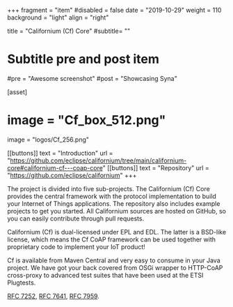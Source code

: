 +++
fragment = "item"
#disabled = false
date = "2019-10-29"
weight = 110
background = "light"
align = "right"

title = "Californium (Cf) Core"
#subtitle= ""

# Subtitle pre and post item
#pre = "Awesome screenshot"
#post = "Showcasing Syna"

[asset]
#  image = "Cf_box_512.png"
  image = "logos/Cf_256.png"

[[buttons]]
  text = "Introduction"
  url = "https://github.com/eclipse/californium/tree/main/californium-core#californium-cf---coap-core"
[[buttons]]
  text = "Repository"
  url = "https://github.com/eclipse/californium"
+++

The project is divided into five sub-projects. The Californium (Cf) Core provides the central framework with the protocol implementation to build your Internet of Things applications. The repository also includes example projects to get you started. All Californium sources are hosted on GitHub, so you can easily contribute through pull requests.

Californium (Cf) is dual-licensed under EPL and EDL. The latter is a BSD-like license, which means the Cf CoAP framework can be used together with proprietary code to implement your IoT product!

Cf is available from Maven Central and very easy to consume in your Java project. We have got your back covered from OSGi wrapper to HTTP-CoAP cross-proxy to advanced test suites that have been used at the ETSI Plugtests.

[RFC 7252](https://www.rfc-editor.org/rfc/rfc7252.html), [RFC 7641](https://www.rfc-editor.org/rfc/rfc7641.html), [RFC 7959](https://www.rfc-editor.org/rfc/rfc7959.html).
